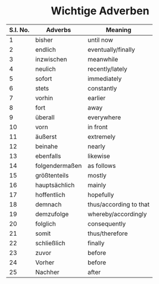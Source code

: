 <h1 align="center"> Wichtige Adverben </h1>

|S.I. No.|Adverbs|Meaning|
|-----|--------------|-------------|
|	1	|	bisher	|	until now	|
|	2	|	endlich	|	eventually/finally	|
|	3	|	inzwischen	|	meanwhile	|
|	4	|	neulich	|	recently/lately	|
|	5	|	sofort	|	immediately	|
|	6	|	stets	|	constantly	|
|	7	|	vorhin	|	earlier	|
|	8	|	fort	|	away	|
|	9	|	überall	|	everywhere	|
|	10	|	vorn	|	in front	|
|	11	|	äußerst	|	extremely	|
|	12	|	beinahe	|	nearly	|
|	13	|	ebenfalls	|	likewise	|
|	14	|	folgendermaßen	|	as follows	|
|	15	|	größtenteils	|	mostly	|
|	16	|	hauptsächlich	|	mainly	|
|	17	|	hoffentlich	|	hopefully	|
|	18	|	demnach	|	thus/according to that	|
|	19	|	demzufolge	|	whereby/accordingly	|
|	20	|	folglich	|	consequently	|
|	21	|	somit	|	thus/therefore	|
|	22	|	schließlich	|	finally	|
|	23	|	zuvor	|	before	|
|	24	|	Vorher	|	before	|
|	25	|	Nachher	|	after	|

